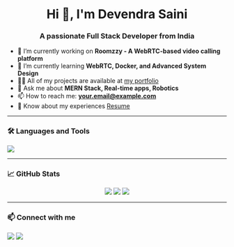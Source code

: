 <h1 align="center">Hi 👋, I'm Devendra Saini</h1>
<h3 align="center">A passionate Full Stack Developer from India</h3>

- 🔭 I’m currently working on **Roomzzy - A WebRTC-based video calling platform**
- 🌱 I’m currently learning **WebRTC, Docker, and Advanced System Design**
- 👨‍💻 All of my projects are available at [my portfolio](https://your-portfolio-link.com)
- 💬 Ask me about **MERN Stack, Real-time apps, Robotics**
- 📫 How to reach me: **your.email@example.com**
- 📄 Know about my experiences [Resume](https://your-resume-link.com)

---

### 🛠️ Languages and Tools

<p align="left">
  <img src="https://skillicons.dev/icons?i=react,redux,nodejs,express,mongodb,js,ts,html,css,tailwind,git,github,vscode,cpp,py" />
</p>

---

### 📈 GitHub Stats

<p align="center">
  <img src="https://github-readme-stats.vercel.app/api?username=devendra-saini&show_icons=true&theme=radical" />
  <img src="https://github-readme-streak-stats.herokuapp.com/?user=devendra-saini&theme=radical" />
  <img src="https://github-readme-stats.vercel.app/api/top-langs/?username=devendra-saini&layout=compact&theme=radical" />
</p>

---

### 📫 Connect with me

<p align="left">
  <a href="https://linkedin.com/in/devendra-saini" target="blank"><img align="center" src="https://img.shields.io/badge/LinkedIn-blue?logo=linkedin&logoColor=white" /></a>
  <a href="mailto:your.email@example.com"><img align="center" src="https://img.shields.io/badge/Gmail-red?logo=gmail&logoColor=white" /></a>
</p>
